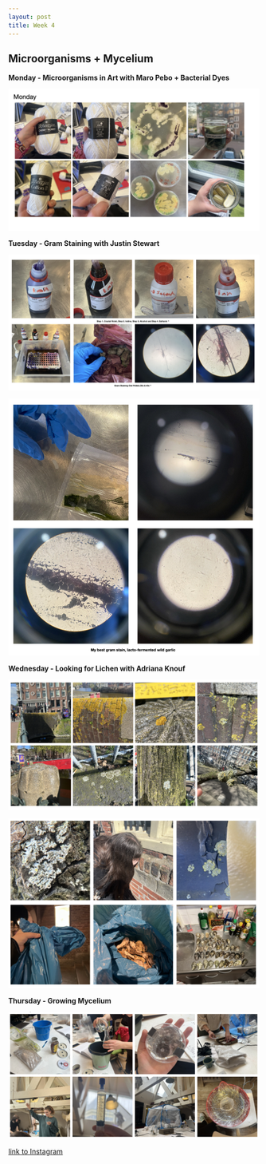 ```yaml
---
layout: post
title: Week 4
---
```


## Microorganisms + Mycelium


**Monday - Microorganisms in Art with Maro Pebo + Bacterial Dyes**


![Week4MondayMicrobialDyes](../images/Week4MondayMicrobialDyes.jpg)


**Tuesday - Gram Staining with Justin Stewart**


![Week4TuesdayGramStainingGeneral](../images/Week4TuesdayGramStainingGeneral.jpg)


![Week4TuesdayGramStainingGarlic](../images/Week4TuesdayGramStainingGarlic.jpg)


**Wednesday - Looking for Lichen with Adriana Knouf**


![Week4WednesdayLichen](../images/Week4WednesdayLichen.jpg)


![Week4WednesdayLichen2](../images/Week4WednesdayLichen2.jpg)



**Thursday - Growing Mycelium**


![Week4ThursdayMycelium](../images/Week4ThursdayMycelium.jpg)



[link to Instagram ](https://www.instagram.com/carolina.minana/)